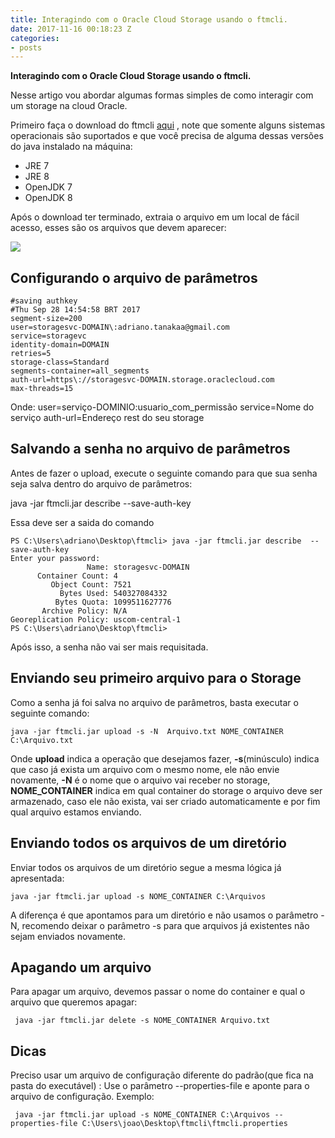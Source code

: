 ```yaml
---
title: Interagindo com o Oracle Cloud Storage usando o ftmcli.
date: 2017-11-16 00:18:23 Z
categories:
- posts
---
```




**Interagindo com o Oracle Cloud Storage usando o ftmcli.**

Nesse artigo vou abordar algumas formas simples de como interagir com um storage na cloud Oracle.

Primeiro faça o download do ftmcli [aqui](http://www.oracle.com/technetwork/topics/cloud/downloads/index.html) , note que somente alguns sistemas operacionais são suportados e que você precisa de alguma dessas versões do  java instalado na máquina:

 - JRE 7   
 - JRE 8   
 - OpenJDK 7  
 - OpenJDK 8

Após o download ter terminado, extraia o arquivo em um local de fácil acesso, esses são os arquivos que devem aparecer:

![](https://i.imgur.com/1AHDCPo.png)

Configurando o arquivo de parâmetros
------------------------------------

    #saving authkey
    #Thu Sep 28 14:54:58 BRT 2017
    segment-size=200
    user=storagesvc-DOMAIN\:adriano.tanakaa@gmail.com
    service=storagevc
    identity-domain=DOMAIN
    retries=5
    storage-class=Standard
    segments-container=all_segments
    auth-url=https\://storagesvc-DOMAIN.storage.oraclecloud.com
    max-threads=15

Onde:
user=serviço-DOMINIO\:usuario_com_permissão
service=Nome do serviço
auth-url=Endereço rest do seu storage

Salvando a senha no arquivo de parâmetros
----------------------------

Antes de fazer o upload, execute o seguinte comando para que sua senha seja salva dentro do arquivo de parâmetros:

java -jar ftmcli.jar describe  --save-auth-key

Essa deve ser a saida do comando

    PS C:\Users\adriano\Desktop\ftmcli> java -jar ftmcli.jar describe  --save-auth-key
    Enter your password:
                     Name: storagesvc-DOMAIN
          Container Count: 4
             Object Count: 7521
               Bytes Used: 540327084332
              Bytes Quota: 1099511627776
           Archive Policy: N/A
    Georeplication Policy: uscom-central-1
    PS C:\Users\adriano\Desktop\ftmcli>

Após isso, a senha não vai ser mais requisitada.

Enviando seu primeiro arquivo para o Storage
----------------------------

Como a senha já foi salva no arquivo de parâmetros, basta executar o seguinte comando:

    java -jar ftmcli.jar upload -s -N  Arquivo.txt NOME_CONTAINER C:\Arquivo.txt
Onde **upload** indica a operação que desejamos fazer,  **-s**(minúsculo) indica que caso já exista um arquivo com o mesmo nome, ele não envie novamente, **-N** é o nome que o arquivo vai receber no storage, **NOME_CONTAINER** indica em qual container do storage o arquivo deve ser armazenado, caso ele não exista, vai ser criado automaticamente e por fim qual arquivo estamos enviando.

Enviando todos os arquivos de um diretório
----------------------------

Enviar todos os arquivos de um diretório segue a mesma lógica já apresentada:

    java -jar ftmcli.jar upload -s NOME_CONTAINER C:\Arquivos

A diferença é que apontamos para um diretório e não usamos o parâmetro -N, recomendo deixar o parâmetro -s para que arquivos já existentes não sejam enviados novamente.

Apagando um arquivo
----------------------------

Para apagar um arquivo, devemos passar o nome do container e qual o arquivo que queremos apagar:

     java -jar ftmcli.jar delete -s NOME_CONTAINER Arquivo.txt


Dicas
----------------------------

Preciso usar um arquivo de configuração diferente do padrão(que fica na pasta do executável) :
Use o parâmetro  --properties-file e aponte para o arquivo de configuração.
Exemplo:

     java -jar ftmcli.jar upload -s NOME_CONTAINER C:\Arquivos --properties-file C:\Users\joao\Desktop\ftmcli\ftmcli.properties

